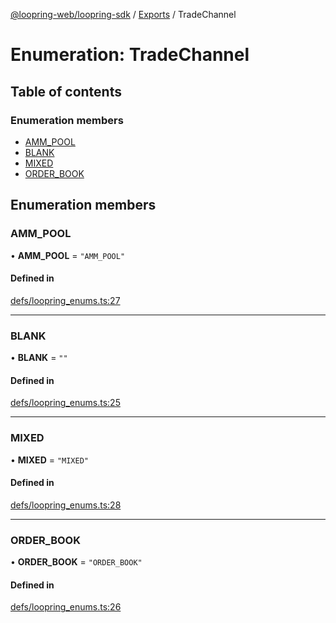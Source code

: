 [@loopring-web/loopring-sdk](../README.md) / [Exports](../modules.md) / TradeChannel

# Enumeration: TradeChannel

## Table of contents

### Enumeration members

- [AMM\_POOL](TradeChannel.md#amm_pool)
- [BLANK](TradeChannel.md#blank)
- [MIXED](TradeChannel.md#mixed)
- [ORDER\_BOOK](TradeChannel.md#order_book)

## Enumeration members

### AMM\_POOL

• **AMM\_POOL** = `"AMM_POOL"`

#### Defined in

[defs/loopring_enums.ts:27](https://github.com/Loopring/loopring_sdk/blob/6d0be7c/src/defs/loopring_enums.ts#L27)

___

### BLANK

• **BLANK** = `""`

#### Defined in

[defs/loopring_enums.ts:25](https://github.com/Loopring/loopring_sdk/blob/6d0be7c/src/defs/loopring_enums.ts#L25)

___

### MIXED

• **MIXED** = `"MIXED"`

#### Defined in

[defs/loopring_enums.ts:28](https://github.com/Loopring/loopring_sdk/blob/6d0be7c/src/defs/loopring_enums.ts#L28)

___

### ORDER\_BOOK

• **ORDER\_BOOK** = `"ORDER_BOOK"`

#### Defined in

[defs/loopring_enums.ts:26](https://github.com/Loopring/loopring_sdk/blob/6d0be7c/src/defs/loopring_enums.ts#L26)
